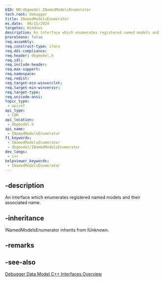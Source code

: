 ```yaml
---
UID: NN:dbgmodel.INamedModelsEnumerator
tech.root: debugger
title: INamedModelsEnumerator
ms.date:  08/15/2024
targetos: Windows
description: An interface which enumerates registered named models and their associated name. (dbgmodel.h)
prerelease: false
req.assembly: 
req.construct-type: iface
req.ddi-compliance: 
req.header: dbgmodel.h
req.idl: 
req.include-header: 
req.max-support: 
req.namespace: 
req.redist: 
req.target-min-winverclnt: 
req.target-min-winversvr: 
req.target-type: 
req.unicode-ansi: 
topic_type:
 - apiref
api_type:
 - COM
api_location:
 - dbgmodel.h
api_name:
 - INamedModelsEnumerator
f1_keywords:
 - INamedModelsEnumerator
 - dbgmodel/INamedModelsEnumerator
dev_langs:
 - c++
helpviewer_keywords:
 - INamedModelsEnumerator
---
```


## -description

An interface which enumerates registered named models and their associated name.

## -inheritance

INamedModelsEnumerator inherits from IUnknown.

## -remarks

## -see-also

[Debugger Data Model C++ Interfaces Overview](/windows-hardware/drivers/debugger/data-model-cpp-overview)
